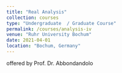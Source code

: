 ```yaml
---
title: "Real Analysis"
collection: courses
type: "Undergraduate  / Graduate Course"
permalink: /courses/analysis-iv
venue: "Ruhr University Bochum"
date: 2021-04-01
location: "Bochum, Germany"
---
```


offered by Prof. Dr. Abbondandolo
